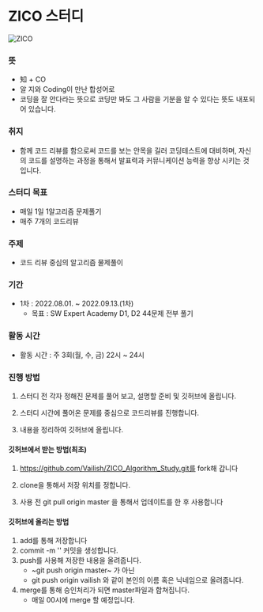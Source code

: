 # ZICO 스터디

![ZICO](https://search.pstatic.net/common/?src=http%3A%2F%2Fblogfiles.naver.net%2FMjAyMDA4MzBfMTAz%2FMDAxNTk4Nzc4MjI0NjAy.rdZmKRzE8D6X0nkoEgd3_isSdFINUphh0_L70MAA_nAg.BquODeEAvjNwyYDp8AODY9u8Zh2v-XSKJVjixNNYf2Ug.JPEG.corhdwn31%2FIMG_7659.JPG&type=sc960_832 "zico")



### 뜻
- 知 + CO
- 알 지와 Coding이 만난 합성어로
- 코딩을 잘 안다라는 뜻으로 코딩만 봐도 그 사람을 기분을 알 수 있다는 뜻도 내포되어 있습니다.


### 취지
- 함께 코드 리뷰를 함으로써 코드를 보는 안목을 길러 코딩테스트에 대비하며, 자신의 코드를 설명하는 과정을 통해서 발표력과 커뮤니케이션 능력을 향상 시키는 것 입니다.

### 스터디 목표
- 매일 1일 1알고리즘 문제풀기
- 매주 7개의 코드리뷰

### 주제
- 코드 리뷰 중심의 알고리즘 물제풀이

### 기간
- 1차 : 2022.08.01. ~ 2022.09.13.(1차)
  - 목표 : SW Expert Academy D1, D2 44문제 전부 풀기

### 활동 시간
- 활동 시간 : 주 3회(월, 수, 금) 22시 ~ 24시

### 진행 방법
1. 스터디 전 각자 정해진 문제를 풀어 보고, 설명할 준비 및 깃허브에 올립니다.

2. 스터디 시간에 풀어온 문제를 중심으로 코드리뷰를 진행합니다.

3. 내용을 정리하여 깃허브에 올립니다.

#### 깃허브에서 받는 방법(최초)
1. https://github.com/Vailish/ZICO_Algorithm_Study.git를 fork해 갑니다

2. clone을 통해서 저장 위치를 정합니다.

3. 사용 전 git pull origin master 을 통해서 업데이트를 한 후 사용합니다


#### 깃허브에 올리는 방법
1. add를 통해 저장합니다
2. commit -m '' 커밋을 생성합니다.
3. push를 사용해 저장한 내용을 올려줍니다.
   - \~git push origin master\~ 가 아닌
   - git push origin vailish 와 같이 본인의 이름 혹은 닉네임으로 올려줍니다.
4. merge를 통해 승인처리가 되면 master파일과 합쳐집니다.
   - 매일 00시에 merge 할 예정입니다. 
